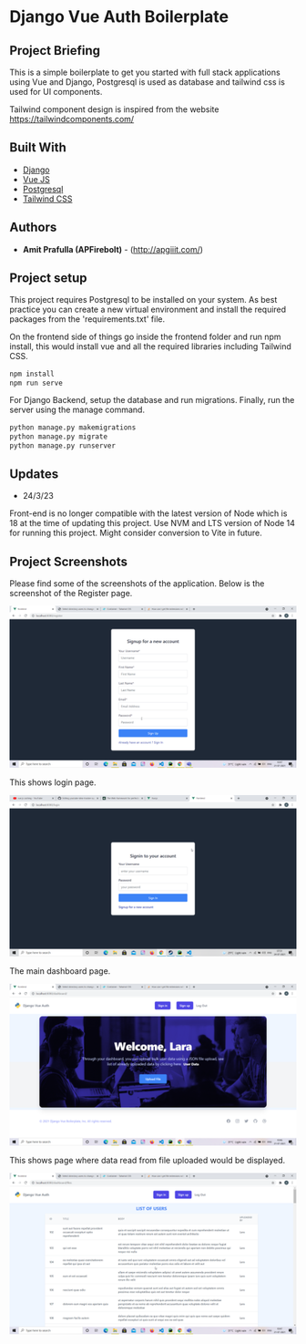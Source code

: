 # Django Vue Auth Boilerplate

## Project Briefing

This is a simple boilerplate to get you started with full stack applications using Vue and Django, Postgresql is used as database and tailwind css is used for UI components.

Tailwind component design is inspired from the website 
https://tailwindcomponents.com/

## Built With

* [Django](https://www.djangoproject.com/)
* [Vue JS](https://vuejs.org/)
* [Postgresql](https://www.postgresql.org/)
* [Tailwind CSS](https://tailwindcss.com/)

## Authors

* **Amit Prafulla (APFirebolt)** - (http://apgiiit.com/)

## Project setup

This project requires Postgresql to be installed on your system. As best practice you can create a new virtual environment and install the required packages from the 'requirements.txt' file.

On the frontend side of things go inside the frontend folder and run npm install, this would install vue and all the required libraries including Tailwind CSS.
```
npm install
npm run serve
```

For Django Backend, setup the database and run migrations. Finally, run the server using the manage command. 

```
python manage.py makemigrations
python manage.py migrate
python manage.py runserver
```

## Updates 

- 24/3/23

Front-end is no longer compatible with the latest version of Node which is 18 at the time of updating this project. Use NVM and LTS version of Node 14 for running this project. Might consider conversion to Vite in future.

## Project Screenshots

Please find some of the screenshots of the application. Below is the screenshot of the Register page.

![alt text](./screenshots/1.png)

This shows login page.

![alt text](./screenshots/5.png)

The main dashboard page.

![alt text](./screenshots/3.png)

This shows page where data read from file uploaded would be displayed.

![alt text](./screenshots/2.png)